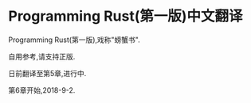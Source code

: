 # Programming Rust(第一版)中文翻译

Programming Rust(第一版),戏称"螃蟹书".

自用参考,请支持正版.

日前翻译至第5章,进行中.

第6章开始,2018-9-2.
